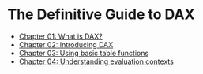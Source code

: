 # The Definitive Guide to DAX

* [Chapter 01: What is DAX?](https://github.com/orosolin2/power-bi/blob/main/Book%20The%20Definitive%20Guide%20to%20DAX/chapter-01.md)
* [Chapter 02: Introducing DAX](https://github.com/orosolin2/power-bi/blob/main/Book%20The%20Definitive%20Guide%20to%20DAX/chapter-03.md)
* [Chapter 03: Using basic table functions](https://github.com/orosolin2/power-bi/blob/main/Book%20The%20Definitive%20Guide%20to%20DAX/chapter-03.md)
* [Chapter 04: Understanding evaluation contexts](https://github.com/orosolin2/power-bi/blob/main/Book%20The%20Definitive%20Guide%20to%20DAX/chapter-04.md)
